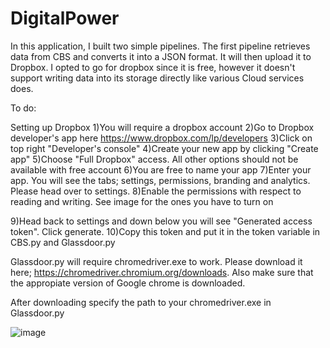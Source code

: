 # DigitalPower

In this application, I built two simple pipelines. The first pipeline retrieves data from CBS and converts it into a JSON format. It will then upload it to Dropbox. I opted to go for dropbox since it is free, however it doesn't support writing data into its storage directly like various Cloud services does.

To do:

Setting up Dropbox
1)You will require a dropbox account
2)Go to Dropbox developer's app here https://www.dropbox.com/lp/developers
3)Click on top right "Developer's console"
4)Create your new app by clicking "Create app"
5)Choose "Full Dropbox" access. All other options should not be available with free account
6)You are free to name your app
7)Enter your app. You will see the tabs; settings, permissions, branding and analytics. Please head over to settings.
8)Enable the permissions with respect to reading and writing. See image for the ones you have to turn on


9)Head back to settings and down below you will see "Generated access token". Click generate.
10)Copy this token and put it in the token variable in CBS.py and Glassdoor.py

Glassdoor.py will require chromedriver.exe to work. Please download it here; https://chromedriver.chromium.org/downloads. Also make sure that the appropiate version of Google chrome is downloaded.

After downloading specify the path to your chromedriver.exe in Glassdoor.py





















![image](https://user-images.githubusercontent.com/52888356/184000729-9100cdd6-e73c-4a30-be3e-3df005690872.png)
